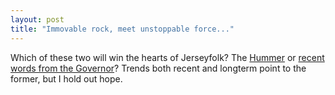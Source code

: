 ```yaml
---
layout: post
title: "Immovable rock, meet unstoppable force..."
---
```




Which of these two will win the hearts of Jerseyfolk? The <a href="http://www.sfgate.com/cgi-bin/article.cgi?file=/gate/archive/2003/01/15/notes011503.DTL">Hummer</a> or <a href="http://www.nytimes.com/2003/01/16/nyregion/16JERS.html">recent words from the Governor</a>? Trends both recent and longterm point to the former, but I hold out hope.


